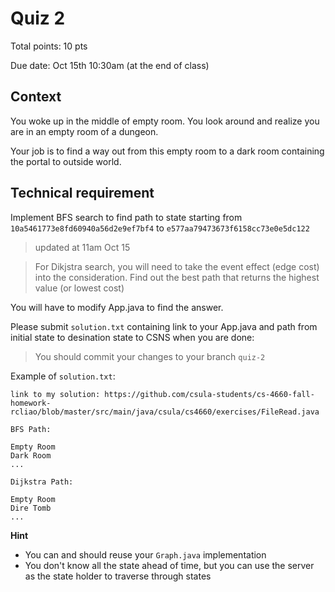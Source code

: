 # Quiz 2

Total points: 10 pts

Due date: Oct 15th 10:30am (at the end of class)

## Context

You woke up in the middle of empty room. You look around and realize you are in an empty room of a dungeon.

Your job is to find a way out from this empty room to a dark room containing the portal to outside world.

## Technical requirement

Implement BFS search to find path to state starting from 
`10a5461773e8fd60940a56d2e9ef7bf4` to `e577aa79473673f6158cc73e0e5dc122`

> updated at 11am Oct 15

> For Dikjstra search, you will need to take the event effect (edge cost) into the consideration. Find out the best path that returns the highest value (or lowest cost)

You will have to modify App.java to find the answer.

Please submit `solution.txt` containing link to your App.java and path from initial state to desination state to CSNS when you are done:

> You should commit your changes to your branch `quiz-2`

Example of `solution.txt`:

```
link to my solution: https://github.com/csula-students/cs-4660-fall-homework-rcliao/blob/master/src/main/java/csula/cs4660/exercises/FileRead.java

BFS Path:

Empty Room
Dark Room
...

Dijkstra Path:

Empty Room
Dire Tomb
...
```

**Hint**

* You can and should reuse your `Graph.java` implementation
* You don't know all the state ahead of time, but you can use the server as the state holder to traverse through states
